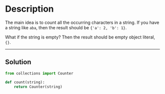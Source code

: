 # Description

The main idea is to count all the occurring characters in a string. If you have a string like `aba`, then the result should be `{'a': 2, 'b': 1}`.

What if the string is empty? Then the result should be empty object literal, `{}`.

---

## Solution

```py
from collections import Counter

def count(string):
    return Counter(string)
```
